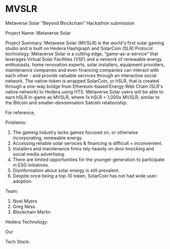 # MVSLR
Metaverse Solar "Beyond Blockchain" Hackathon submission


Project Name: Metaverse Solar 

Project Summary: Metavese Solar (MVSLR) is the world's first solar gaming studio and is built on Hedera Hashgraph and SolarCoin (SLR) Protocol technology. Metaverse Solar is a cutting edge, “game-as-a-service” that leverages Virtual Solar Facilities (VSF) and a network of renewable energy enthusiasts, home renovation experts, solar installers, equipment providers, maintenance companies and even financing companies can interact with each other - and provide valuable services through an interactive social network. The native-token is wrapped SolarCoin, or hSLR, that is created through a one-way bridge from Ethereum-based Energy Web Chain (SLR's native network) to Hedera using HTS. Metaverse Solar users will be able to earn hSLR in-game as MVSLR, where 1x hSLR = 1,000x MVSLR; similar to the Bitcoin and smaller-denomination Satoshi relationship. 

For reference, 

Problems:

1. The gaming industry lacks games focused on, or otherwise incorporating, renewable energy.
2. Accessing reliable solar services & financing is difficult + inconvenient.
3. Installers and maintenance firms rely heavily on door knocking and social media advertising.
4. There are limited opportunities for the younger generation to participate in ESG initiatives.
5. Disinformation about solar energy is still prevalent.
6. Despite once being a top-10 token, SolarCoin has not had wide user-adoption

Team:
1. Noel Myers
2. Greg Ness
3. Blockchain Merlin

Hedera Technology:

Our 

Tech Stack:


